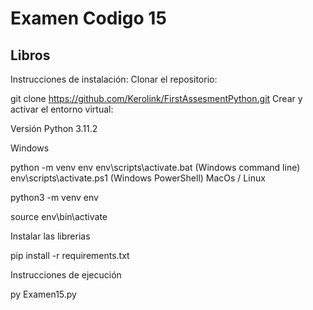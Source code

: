 # Examen Codigo 15
## Libros

Instrucciones de instalación:
Clonar el repositorio:

git clone https://github.com/Kerolink/FirstAssesmentPython.git
Crear y activar el entorno virtual:

Versión Python 3.11.2

Windows

python -m venv env
env\scripts\activate.bat (Windows command line)
env\scripts\activate.ps1 (Windows PowerShell)
MacOs / Linux

python3 -m venv env

source env\bin\activate

Instalar las librerias

pip install -r requirements.txt

Instrucciones de ejecución

py Examen15.py